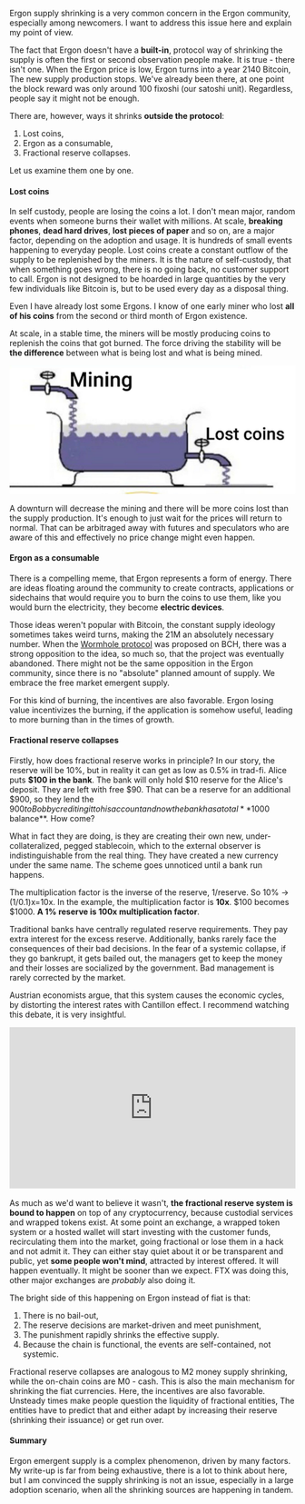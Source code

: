 Ergon supply shrinking is a very common concern in the Ergon community, especially among newcomers. I want to address this issue here and explain my point of view.

The fact that Ergon doesn't have a **built-in**, protocol way of shrinking the supply is often the first or second observation people make. It is true - there isn't one. When the Ergon price is low, Ergon turns into a year 2140 Bitcoin, The new supply production stops. We've already been there, at one point the block reward was only around 100 fixoshi (our satoshi unit). Regardless, people say it might not be enough.

There are, however, ways it shrinks **outside the protocol**:

1. Lost coins,
2. Ergon as a consumable,
3. Fractional reserve collapses.

Let us examine them one by one.

#### Lost coins
In self custody, people are losing the coins a lot. I don't mean major, random events when someone burns their wallet with millions. At scale, **breaking phones**, **dead hard drives**, **lost pieces of paper** and so on, are a major factor, depending on the adoption and usage. It is hundreds of small events happening to everyday people. Lost coins create a constant outflow of the supply to be replenished by the miners. It is the nature of self-custody, that when something goes wrong, there is no going back, no customer support to call. Ergon is not designed to be hoarded in large quantities by the very few individuals like Bitcoin is, but to be used every day as a disposal thing.

Even I have already lost some Ergons. I know of one early miner who lost **all of his coins** from the second or third month of Ergon existence.

At scale, in a stable time, the miners will be mostly producing coins to replenish the coins that got burned. The force driving the stability will be **the difference** between what is being lost and what is being mined.

<img style="max-width:100%" src="../images/supply_bath.jpg">

A downturn will decrease the mining and there will be more coins lost than the supply production. It's enough to just wait for the prices will return to normal. That can be arbitraged away with futures and speculators who are aware of this and effectively no price change might even happen.

#### Ergon as a consumable

There is a compelling meme, that Ergon represents a form of energy. There are ideas floating around the community to create contracts, applications or sidechains that would require you to burn the coins to use them, like you would burn the electricity, they become **electric devices**.

Those ideas weren't popular with Bitcoin, the constant supply ideology sometimes takes weird turns, making the 21M an absolutely necessary number. When the [Wormhole protocol](https://github.com/copernet/wormhole) was proposed on BCH, there was a strong opposition to the idea, so much so, that the project was eventually abandoned. There might not be the same opposition in the Ergon community, since there is no "absolute" planned amount of supply. We embrace the free market emergent supply.

For this kind of burning, the incentives are also favorable. Ergon losing value incentivizes the burning, if the application is somehow useful, leading to more burning than in the times of growth.

#### Fractional reserve collapses

Firstly, how does fractional reserve works in principle? In our story, the reserve will be 10%, but in reality it can get as low as 0.5% in trad-fi. Alice puts **$100 in the bank**. The bank will only hold $10 reserve for the Alice's deposit. They are left with free $90. That can be a reserve for an additional $900, so they lend the $900 to Bob by crediting it to his account and now the bank has a total **$1000 balance**. How come?

What in fact they are doing, is they are creating their own new, under-collateralized, pegged stablecoin, which to the external observer is indistinguishable from the real thing. They have created a new currency under the same name. The scheme goes unnoticed until a bank run happens.

The multiplication factor is the inverse of the reserve, 1/reserve. So 10% → (1/0.1)x=10x. In the example, the multiplication factor is **10x**. $100 becomes $1000. **A 1% reserve is 100x multiplication factor**.

Traditional banks have centrally regulated reserve requirements. They pay extra interest for the excess reserve. Additionally, banks rarely face the consequences of their bad decisions. In the fear of a systemic collapse, if they go bankrupt, it gets bailed out, the managers get to keep the money and their losses are socialized by the government. Bad management is rarely corrected by the market.

Austrian economists argue, that this system causes the economic cycles, by distorting the interest rates with Cantillon effect. I recommend watching this debate, it is very insightful.

<iframe style="aspect-ratio: 16/9;width:100%;max-width:560px;margin:auto;" src="https://www.youtube.com/embed/UDLCa7maGZA?si=5ds0RH98ju63sY7k" title="YouTube video player" frameborder="0" allow="accelerometer; autoplay; clipboard-write; encrypted-media; gyroscope; picture-in-picture; web-share" allowfullscreen></iframe>

As much as we'd want to believe it wasn't, **the fractional reserve system is bound to happen** on top of any cryptocurrency, because custodial services and wrapped tokens exist. At some point an exchange, a wrapped token system or a hosted wallet will start investing with the customer funds, recirculating them into the market, going fractional or lose them in a hack and not admit it. They can either stay quiet about it or be transparent and public, yet **some people won't mind**, attracted by interest offered. It will happen eventually. It might be sooner than we expect. FTX was doing this, other major exchanges are *probably* also doing it.

The bright side of this happening on Ergon instead of fiat is that:

1. There is no bail-out,
2. The reserve decisions are market-driven and meet punishment,
3. The punishment rapidly shrinks the effective supply.
4. Because the chain is functional, the events are self-contained, not systemic.

Fractional reserve collapses are analogous to M2 money supply shrinking, while the on-chain coins are M0 - cash. This is also the main mechanism for shrinking the fiat currencies. Here, the incentives are also favorable. Unsteady times make people question the liquidity of fractional entities, The entities have to predict that and either adapt by increasing their reserve (shrinking their issuance) or get run over.

#### Summary

Ergon emergent supply is a complex phenomenon, driven by many factors. My write-up is far from being exhaustive, there is a lot to think about here, but I am convinced the supply shrinking is not an issue, especially in a large adoption scenario, when all the shrinking sources are happening in tandem.


